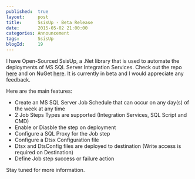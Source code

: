 ```yaml
---
published: 	true
layout: 	post
title:		SsisUp - Beta Release
date: 		2015-05-02 21:00:00
categories: Announcement
tags: 		SsisUp
blogId:     19
---
```


I have Open-Sourced SsisUp, a .Net library that is used to automate the deployments of MS SQL Server Integration Services. Check out the repo [here](https://github.com/jsm85/SsisUp) and on NuGet [here](http://www.nuget.org/packages/SsisUp/). It is currently in beta and I would appreciate any feedback.

Here are the main features:

* Create an MS SQL Server Job Schedule that can occur on any day(s) of the week at any time
* 2 Job Steps Types are supported (Integration Services, SQL Script and CMD)
* Enable or Diasble the step on deployment
* Configure a SQL Proxy for the Job step
* Configure a Dtsx Configuration file
* Dtsx and DtsConfig files are deployed to destination (Write access is required on Destination)
* Define Job step success or failure action

Stay tuned for more information.

